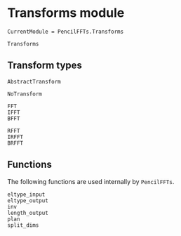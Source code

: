 # Transforms module

```@meta
CurrentModule = PencilFFTs.Transforms
```

```@docs
Transforms
```

## Transform types

```@docs
AbstractTransform

NoTransform

FFT
IFFT
BFFT

RFFT
IRFFT
BRFFT
```

## Functions

The following functions are used internally by `PencilFFTs`.

```@docs
eltype_input
eltype_output
inv
length_output
plan
split_dims
```
